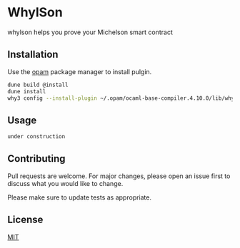 # WhylSon

whylson helps you prove your Michelson smart contract

## Installation

Use the [opam](https://opam.ocaml.org/doc/Install.html) package manager to install pulgin.

```bash
dune build @install 
dune install
why3 config --install-plugin ~/.opam/ocaml-base-compiler.4.10.0/lib/why3michelson/plugins/plugin_why3michelson.cmxs
```

## Usage

```bash
under construction
```

## Contributing
Pull requests are welcome. For major changes, please open an issue first to discuss what you would like to change.

Please make sure to update tests as appropriate.

## License
[MIT](https://choosealicense.com/licenses/mit/)
